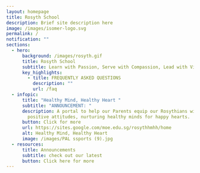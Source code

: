 ```yaml
---
layout: homepage
title: Rosyth School
description: Brief site description here
image: /images/isomer-logo.svg
permalink: /
notification: ""
sections:
  - hero:
      background: /images/rosyth.gif
      title: Rosyth School
      subtitle: Learn with Passion, Serve with Compassion, Lead with Vision
      key_highlights:
        - title: FREQUENTLY ASKED QUESTIONS
          description: ""
          url: /faq
  - infopic:
      title: "Healthy Mind, Healthy Heart "
      subtitle: "ANNOUNCEMENT: "
      description: A portal to help our Parents equip our Rosythians with skills and
        positive attitudes, nurturing healthy minds for happy hearts.
      button: Click for more
      url: https://sites.google.com/moe.edu.sg/rosythhmhh/home
      alt: Healthy Mind, Healthy Heart
      image: /images/PAL ssports (9).jpg
  - resources:
      title: Announcements
      subtitle: check out our latest
      button: Click here for more
---
```

